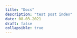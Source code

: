 ```yaml
---
title: "Docs"
description: "test post index"
date: 08-03-2021
draft: false
collapsible: true
---
```

